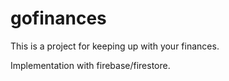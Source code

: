 # gofinances
This is a project for keeping up with your finances.

Implementation with firebase/firestore.
